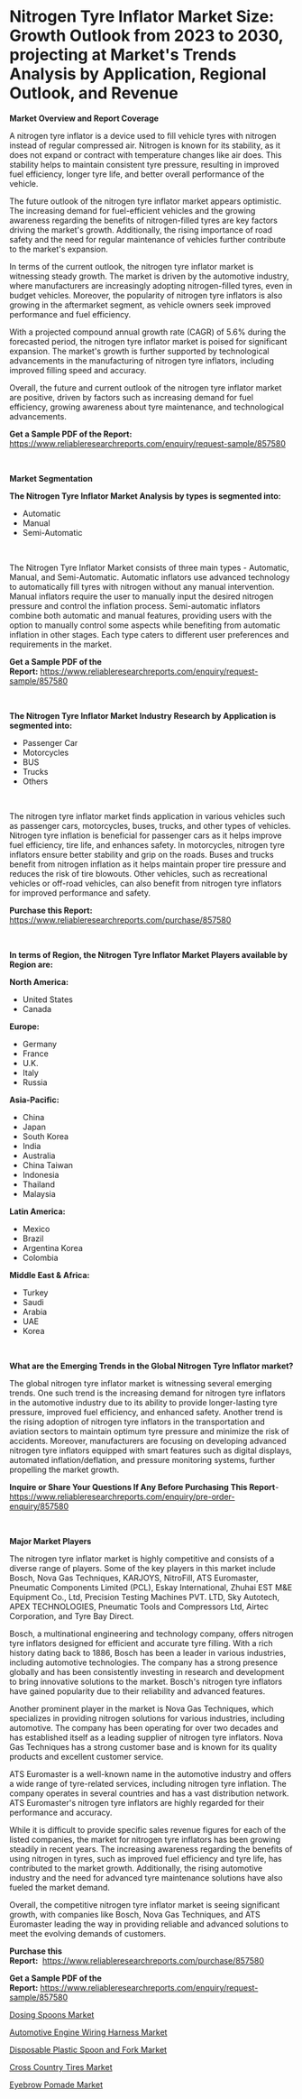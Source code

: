 <p><h1>Nitrogen Tyre Inflator Market Size: Growth Outlook from 2023 to 2030, projecting at Market's Trends Analysis by Application, Regional Outlook, and Revenue</h1></p><p><strong>Market Overview and Report Coverage</strong></p>
<p><p>A nitrogen tyre inflator is a device used to fill vehicle tyres with nitrogen instead of regular compressed air. Nitrogen is known for its stability, as it does not expand or contract with temperature changes like air does. This stability helps to maintain consistent tyre pressure, resulting in improved fuel efficiency, longer tyre life, and better overall performance of the vehicle.</p><p>The future outlook of the nitrogen tyre inflator market appears optimistic. The increasing demand for fuel-efficient vehicles and the growing awareness regarding the benefits of nitrogen-filled tyres are key factors driving the market's growth. Additionally, the rising importance of road safety and the need for regular maintenance of vehicles further contribute to the market's expansion.</p><p>In terms of the current outlook, the nitrogen tyre inflator market is witnessing steady growth. The market is driven by the automotive industry, where manufacturers are increasingly adopting nitrogen-filled tyres, even in budget vehicles. Moreover, the popularity of nitrogen tyre inflators is also growing in the aftermarket segment, as vehicle owners seek improved performance and fuel efficiency.</p><p>With a projected compound annual growth rate (CAGR) of 5.6% during the forecasted period, the nitrogen tyre inflator market is poised for significant expansion. The market's growth is further supported by technological advancements in the manufacturing of nitrogen tyre inflators, including improved filling speed and accuracy.</p><p>Overall, the future and current outlook of the nitrogen tyre inflator market are positive, driven by factors such as increasing demand for fuel efficiency, growing awareness about tyre maintenance, and technological advancements.</p></p>
<p><strong>Get a Sample PDF of the Report:</strong> <a href="https://www.reliableresearchreports.com/enquiry/request-sample/857580">https://www.reliableresearchreports.com/enquiry/request-sample/857580</a></p>
<p>&nbsp;</p>
<p><strong>Market Segmentation</strong></p>
<p><strong>The Nitrogen Tyre Inflator Market Analysis by types is segmented into:</strong></p>
<p><ul><li>Automatic</li><li>Manual</li><li>Semi-Automatic</li></ul></p>
<p>&nbsp;</p>
<p><p>The Nitrogen Tyre Inflator Market consists of three main types - Automatic, Manual, and Semi-Automatic. Automatic inflators use advanced technology to automatically fill tyres with nitrogen without any manual intervention. Manual inflators require the user to manually input the desired nitrogen pressure and control the inflation process. Semi-automatic inflators combine both automatic and manual features, providing users with the option to manually control some aspects while benefiting from automatic inflation in other stages. Each type caters to different user preferences and requirements in the market.</p></p>
<p><strong>Get a Sample PDF of the Report:</strong>&nbsp;<a href="https://www.reliableresearchreports.com/enquiry/request-sample/857580">https://www.reliableresearchreports.com/enquiry/request-sample/857580</a></p>
<p>&nbsp;</p>
<p><strong>The Nitrogen Tyre Inflator Market Industry Research by Application is segmented into:</strong></p>
<p><ul><li>Passenger Car</li><li>Motorcycles</li><li>BUS</li><li>Trucks</li><li>Others</li></ul></p>
<p>&nbsp;</p>
<p><p>The nitrogen tyre inflator market finds application in various vehicles such as passenger cars, motorcycles, buses, trucks, and other types of vehicles. Nitrogen tyre inflation is beneficial for passenger cars as it helps improve fuel efficiency, tire life, and enhances safety. In motorcycles, nitrogen tyre inflators ensure better stability and grip on the roads. Buses and trucks benefit from nitrogen inflation as it helps maintain proper tire pressure and reduces the risk of tire blowouts. Other vehicles, such as recreational vehicles or off-road vehicles, can also benefit from nitrogen tyre inflators for improved performance and safety.</p></p>
<p><strong>Purchase this Report:</strong>&nbsp; <a href="https://www.reliableresearchreports.com/purchase/857580">https://www.reliableresearchreports.com/purchase/857580</a></p>
<p>&nbsp;</p>
<p><strong>In terms of Region, the Nitrogen Tyre Inflator Market Players available by Region are:</strong></p>
<p>
    <p> <strong> North America: </strong>
        <ul>
            <li>United States</li>
            <li>Canada</li>
        </ul>
        </p> 
    <p> <strong> Europe: </strong>
        <ul>
            <li>Germany</li>
            <li>France</li>
            <li>U.K.</li>
            <li>Italy</li>
            <li>Russia</li>
        </ul>
        </p> 
    <p> <strong> Asia-Pacific: </strong>
        <ul>
            <li>China</li>
            <li>Japan</li>
            <li>South Korea</li>
            <li>India</li>
            <li>Australia</li>
            <li>China Taiwan</li>
            <li>Indonesia</li>
            <li>Thailand</li>
            <li>Malaysia</li>
        </ul>
        </p> 
    <p> <strong> Latin America: </strong>
        <ul>
            <li>Mexico</li>
            <li>Brazil</li>
            <li>Argentina Korea</li>
            <li>Colombia</li>
        </ul>
        </p> 
    <p> <strong> Middle East & Africa: </strong>
        <ul>
            <li>Turkey</li>
            <li>Saudi</li>
            <li>Arabia</li>
            <li>UAE</li>
            <li>Korea</li>
        </ul>
    </p>
    </p>
<p>&nbsp;</p>
<p><strong>What are the Emerging Trends in the Global Nitrogen Tyre Inflator market?</strong></p>
<p><p>The global nitrogen tyre inflator market is witnessing several emerging trends. One such trend is the increasing demand for nitrogen tyre inflators in the automotive industry due to its ability to provide longer-lasting tyre pressure, improved fuel efficiency, and enhanced safety. Another trend is the rising adoption of nitrogen tyre inflators in the transportation and aviation sectors to maintain optimum tyre pressure and minimize the risk of accidents. Moreover, manufacturers are focusing on developing advanced nitrogen tyre inflators equipped with smart features such as digital displays, automated inflation/deflation, and pressure monitoring systems, further propelling the market growth.</p></p>
<p><strong>Inquire or Share Your Questions If Any Before Purchasing This Report</strong>- <a href="https://www.reliableresearchreports.com/enquiry/pre-order-enquiry/857580">https://www.reliableresearchreports.com/enquiry/pre-order-enquiry/857580</a></p>
<p>&nbsp;</p>
<p><strong>Major Market Players</strong></p>
<p><p>The nitrogen tyre inflator market is highly competitive and consists of a diverse range of players. Some of the key players in this market include Bosch, Nova Gas Techniques, KARJOYS, NitroFill, ATS Euromaster, Pneumatic Components Limited (PCL), Eskay International, Zhuhai EST M&E Equipment Co., Ltd, Precision Testing Machines PVT. LTD, Sky Autotech, APEX TECHNOLOGIES, Pneumatic Tools and Compressors Ltd, Airtec Corporation, and Tyre Bay Direct.</p><p>Bosch, a multinational engineering and technology company, offers nitrogen tyre inflators designed for efficient and accurate tyre filling. With a rich history dating back to 1886, Bosch has been a leader in various industries, including automotive technologies. The company has a strong presence globally and has been consistently investing in research and development to bring innovative solutions to the market. Bosch's nitrogen tyre inflators have gained popularity due to their reliability and advanced features.</p><p>Another prominent player in the market is Nova Gas Techniques, which specializes in providing nitrogen solutions for various industries, including automotive. The company has been operating for over two decades and has established itself as a leading supplier of nitrogen tyre inflators. Nova Gas Techniques has a strong customer base and is known for its quality products and excellent customer service.</p><p>ATS Euromaster is a well-known name in the automotive industry and offers a wide range of tyre-related services, including nitrogen tyre inflation. The company operates in several countries and has a vast distribution network. ATS Euromaster's nitrogen tyre inflators are highly regarded for their performance and accuracy.</p><p>While it is difficult to provide specific sales revenue figures for each of the listed companies, the market for nitrogen tyre inflators has been growing steadily in recent years. The increasing awareness regarding the benefits of using nitrogen in tyres, such as improved fuel efficiency and tyre life, has contributed to the market growth. Additionally, the rising automotive industry and the need for advanced tyre maintenance solutions have also fueled the market demand.</p><p>Overall, the competitive nitrogen tyre inflator market is seeing significant growth, with companies like Bosch, Nova Gas Techniques, and ATS Euromaster leading the way in providing reliable and advanced solutions to meet the evolving demands of customers.</p></p>
<p><strong>Purchase this Report:</strong>&nbsp;&nbsp;<a href="https://www.reliableresearchreports.com/purchase/857580">https://www.reliableresearchreports.com/purchase/857580</a></p>
<p></p>
<p><strong>Get a Sample PDF of the Report:</strong>&nbsp;<a href="https://www.reliableresearchreports.com/enquiry/request-sample/857580">https://www.reliableresearchreports.com/enquiry/request-sample/857580</a></p>
<p><p><a href="https://medium.com/@dylangilbert65/analyzing-dosing-spoons-market-global-industry-perspective-and-forecast-2023-to-2030-84c9292c8d14">Dosing Spoons Market</a></p><p><a href="https://github.com/merzlyukov93/Market-Research-Report-List-1/blob/main/automotive-engine-wiring-harness-market.md">Automotive Engine Wiring Harness Market</a></p><p><a href="https://medium.com/@randyrose31/disposable-plastic-spoon-and-fork-market-analysis-and-sze-forecasted-for-period-from-2023-to-2030-ba44aea010b1">Disposable Plastic Spoon and Fork Market</a></p><p><a href="https://github.com/sofyaavrova/Market-Research-Report-List-1/blob/main/cross-country-tires-market.md">Cross Country Tires Market</a></p><p><a href="https://medium.com/@nicholasstewart02/decoding-eyebrow-pomade-market-metrics-market-share-trends-and-growth-patterns-fd6b252c1684">Eyebrow Pomade Market</a></p></p>